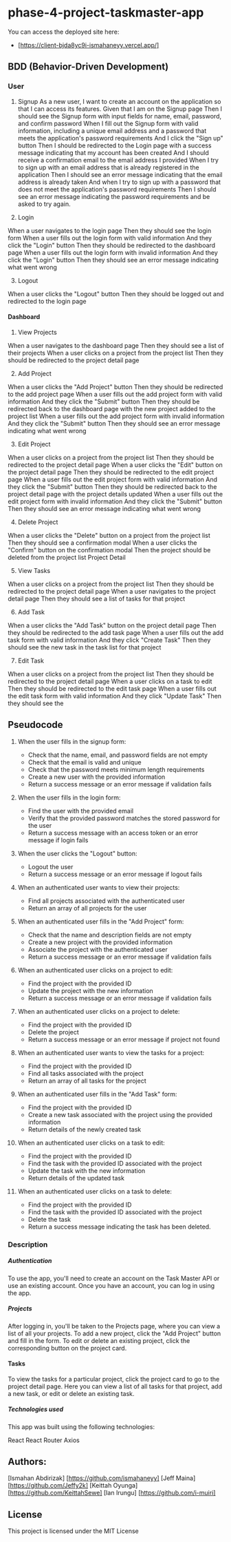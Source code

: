 # phase-4-project-taskmaster-app

You can access the deployed site here:
   - [https://client-bjda8yc9i-ismahaneyy.vercel.app/]

## BDD (Behavior-Driven Development)
### User

1. Signup
As a new user, I want to create an account on the application so that I can access its features.
Given that I am on the Signup page
Then I should see the Signup form with input fields for name, email, password, and confirm password
When I fill out the Signup form with valid information, including a unique email address and a password that meets the application's password requirements
And I click the "Sign up" button
Then I should be redirected to the Login page with a success message indicating that my account has been created
And I should receive a confirmation email to the email address I provided
When I try to sign up with an email address that is already registered in the application
Then I should see an error message indicating that the email address is already taken
And when I try to sign up with a password that does not meet the application's password requirements
Then I should see an error message indicating the password requirements and be asked to try again.

2. Login

When a user navigates to the login page
Then they should see the login form
When a user fills out the login form with valid information
And they click the "Login" button
Then they should be redirected to the dashboard page
When a user fills out the login form with invalid information
And they click the "Login" button
Then they should see an error message indicating what went wrong

3. Logout

When a user clicks the "Logout" button
Then they should be logged out and redirected to the login page

#### Dashboard
1. View Projects

When a user navigates to the dashboard page
Then they should see a list of their projects
When a user clicks on a project from the project list
Then they should be redirected to the project detail page

2. Add Project

When a user clicks the "Add Project" button
Then they should be redirected to the add project page
When a user fills out the add project form with valid information
And they click the "Submit" button
Then they should be redirected back to the dashboard page with the new project added to the project list
When a user fills out the add project form with invalid information
And they click the "Submit" button
Then they should see an error message indicating what went wrong

3. Edit Project

When a user clicks on a project from the project list
Then they should be redirected to the project detail page
When a user clicks the "Edit" button on the project detail page
Then they should be redirected to the edit project page
When a user fills out the edit project form with valid information
And they click the "Submit" button
Then they should be redirected back to the project detail page with the project details updated
When a user fills out the edit project form with invalid information
And they click the "Submit" button
Then they should see an error message indicating what went wrong

4. Delete Project

When a user clicks the "Delete" button on a project from the project list
Then they should see a confirmation modal
When a user clicks the "Confirm" button on the confirmation modal
Then the project should be deleted from the project list
Project Detail

5. View Tasks

When a user clicks on a project from the project list
Then they should be redirected to the project detail page
When a user navigates to the project detail page
Then they should see a list of tasks for that project

6. Add Task

When a user clicks the "Add Task" button on the project detail page
Then they should be redirected to the add task page
When a user fills out the add task form with valid information
And they click "Create Task"
Then they should see the new task in the task list for that project

7. Edit Task

When a user clicks on a project from the project list
Then they should be redirected to the project detail page
When a user clicks on a task to edit
Then they should be redirected to the edit task page
When a user fills out the edit task form with valid information
And they click "Update Task"
Then they should see the

## Pseudocode
1. When the user fills in the signup form:

    - Check that the name, email, and password fields are not empty
    - Check that the email is valid and unique
    - Check that the password meets minimum length requirements
    - Create a new user with the provided information
    - Return a success message or an error message if validation fails

2. When the user fills in the login form:

    - Find the user with the provided email
    - Verify that the provided password matches the stored password for the user
    - Return a success message with an access token or an error message if login fails

3. When the user clicks the "Logout" button:

    - Logout the user
    - Return a success message or an error message if logout fails

4.  When an authenticated user wants to view their projects:
    - Find all projects associated with the authenticated user
    - Return an array of all projects for the user

5. When an authenticated user fills in the "Add Project" form:

    - Check that the name and description fields are not empty
    - Create a new project with the provided information
    - Associate the project with the authenticated user
    - Return a success message or an error message if validation fails

6. When an authenticated user clicks on a project to edit:

    - Find the project with the provided ID
    - Update the project with the new information
    - Return a success message or an error message if validation fails

7. When an authenticated user clicks on a project to delete:

    - Find the project with the provided ID
    - Delete the project
    - Return a success message or an error message if project not found

8. When an authenticated user wants to view the tasks for a project:

    - Find the project with the provided ID
    - Find all tasks associated with the project
    - Return an array of all tasks for the project

9. When an authenticated user fills in the "Add Task" form:

    - Find the project with the provided ID
    - Create a new task associated with the project using the provided information
    - Return details of the newly created task

10. When an authenticated user clicks on a task to edit:

    - Find the project with the provided ID
    - Find the task with the provided ID associated with the project
    - Update the task with the new information
    - Return details of the updated task

11. When an authenticated user clicks on a task to delete:
    - Find the project with the provided ID
    - Find the task with the provided ID associated with the project
    - Delete the task
    - Return a success message indicating the task has been deleted.

### Description

##### Authentication
To use the app, you'll need to create an account on the Task Master API or use an existing account. Once you have an account, you can log in using the app.

##### Projects
After logging in, you'll be taken to the Projects page, where you can view a list of all your projects. To add a new project, click the "Add Project" button and fill in the form. To edit or delete an existing project, click the corresponding button on the project card.

#### Tasks
To view the tasks for a particular project, click the project card to go to the project detail page. Here you can view a list of all tasks for that project, add a new task, or edit or delete an existing task.

##### Technologies used
This app was built using the following technologies:

React
React Router
Axios

## Authors:

[Ismahan Abdirizak] [https://github.com/ismahaneyy]
[Jeff Maina] [https://github.com/Jeffy2k]
[Keittah Oyunga] [https://github.com/KeittahSewe]
[Ian Irungu] [https://github.com/i-muiri]


## License

This project is licensed under the MIT License